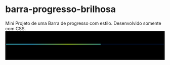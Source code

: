 # barra-progresso-brilhosa
Mini Projeto de uma Barra de progresso com estilo. Desenvolvido somente com CSS.
<img src="Captura de tela 2023-09-22 162807.png">
